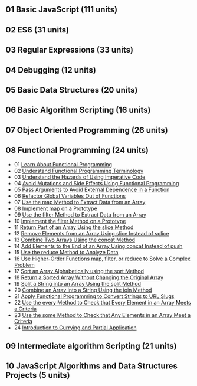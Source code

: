 ## 01 Basic JavaScript (111 units)

## 02 ES6 (31 units) 

## 03 Regular Expressions (33 units) 

## 04 Debugging (12 units)

## 05 Basic Data Structures (20 units)

## 06 Basic Algorithm Scripting (16 units)

## 07 Object Oriented Programming (26 units)

## 08 Functional Programming (24 units)
* 01 [Learn About Functional Programming](https://github.com/EO4wellness/T-I-L/blob/main/JavaScript/freecodecamp-exercises/08.FunctionalProgramming/01_learn-about-functional-programming.js)
* 02 [Understand Functional Programming Terminology](#)
* 03 [Understand the Hazards of Using Imperative Code](#)
* 04 [Avoid Mutations and Side Effects Using Functional Programming](#)
* 05 [Pass Arguments to Avoid External Dependence in a Function](#)
* 06 [Refactor Global Variables Out of Functions](#)
* 07 [Use the map Method to Extract Data from an Array](#)
* 08 [Implement map on a Prototype](#)
* 09 [Use the filter Method to Extract Data from an Array](#)
* 10 [Implement the filter Method on a Prototype](#)
* 11 [Return Part of an Array Using the slice Method](#)
* 12 [Remove Elements from an Array Using slice Instead of splice](#)
* 13 [Combine Two Arrays Using the concat Method](#)
* 14 [Add Elements to the End of an Array Using concat Instead of push](#)
* 15 [Use the reduce Method to Analyze Data](#)
* 16 [Use Higher-Order Functions map, filter, or reduce to Solve a Complex Problem](#)
* 17 [Sort an Array Alphabetically using the sort Method](#)
* 18 [Return a Sorted Array Without Changing the Original Array](#)
* 19 [Split a String into an Array Using the split Method](#)
* 20 [Combine an Array into a String Using the join Method](#)
* 21 [Apply Functional Programming to Convert Strings to URL Slugs](#)
* 22 [Use the every Method to Check that Every Element in an Array Meets a Criteria](#)
* 23 [Use the some Method to Check that Any Elements in an Array Meet a Criteria](#)
* 24 [Introduction to Currying and Partial Application](#)


## 09 Intermediate algorithm Scripting (21 units)

## 10 JavaScript Algorithms and Data Structures Projects (5 units) 

